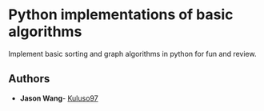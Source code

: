 # Python implementations of basic algorithms 

Implement basic sorting and graph algorithms in python for fun and review.


## Authors

* **Jason Wang**- [Kuluso97](https://github.com/Kuluso97)
